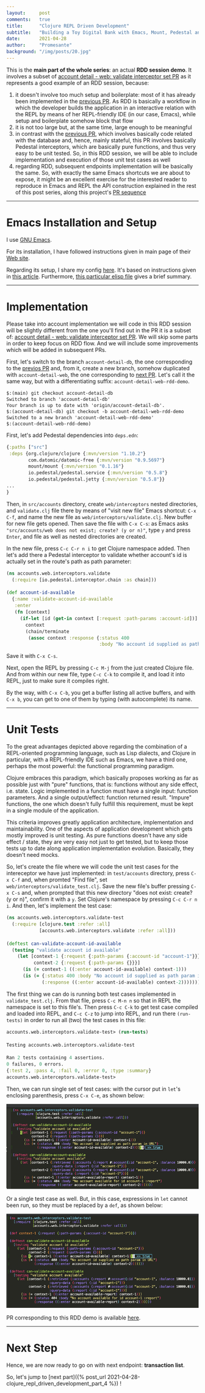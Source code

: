 ```yaml
---
layout:     post
comments:   true
title:      "Clojure REPL Driven Development"
subtitle:   "Building a Toy Digital Bank with Emacs, Mount, Pedestal and Datomic - Part 3"
date:       2021-04-28
author:     "Promesante"
background: "/img/posts/20.jpg"
---
```


This is the **main part of the whole series**: an actual **RDD session demo**. It involves a subset of [account detail - web: validate interceptor set PR](https://github.com/promesante/accounts-api/pull/3/files) as it represents a good example of an RDD session, because:
1. it doesn't involve too much setup and boilerplate: most of it has already been implemented in the [previous PR](https://github.com/promesante/accounts-api/pull/2/files). As RDD is basically a workflow in which the developer builds the application in an interactive relation with the REPL by means of her REPL-friendly IDE (in our case, Emacs), while setup and boilerplate somehow block that flow
2. it is not too large but, at the same time, large enough to be meaningful
3. in contrast with the [previous PR](https://github.com/promesante/accounts-api/pull/2/files), which involves basically code related with the database and, hence, mainly stateful, this PR involves basically Pedestal interceptors, which are basically pure functions, and thus very easy to be unit tested. So, in this RDD session, we will be able to include implementation and execution of those unit test cases as well
4. regarding RDD, subsequent endpoints implementation will be basically the same. So, with exactly the same Emacs shortcuts we are about to expose, it might be an excellent exercise for the interested reader to reproduce in Emacs and REPL the API construction explained in the rest of this post series, along this project's [PR sequence](https://github.com/promesante/accounts-api/pulls?q=is%3Apr+is%3Aclosed)

---
# Emacs Installation and Setup #

I use [GNU Emacs](https://www.gnu.org/software/emacs/).

For its installation, I have followed instructions given in main page of their [Web site](https://www.gnu.org/software/emacs/).

Regarding its setup, I share my config [here](https://github.com/promesante/.emacs.d). It's based on instructions given in [this article](http://fgiasson.com/blog/index.php/2016/06/14/my-optimal-gnu-emacs-settings-for-developing-clojure-revised/). Furthermore, [this particular elisp file](https://github.com/promesante/.emacs.d/blob/master/elisp/clojure.el) gives a brief summary.

---
# Implementation #

Please take into account implementation we will code in this RDD session will be slightly different from the one you'll find out in the PR it is a subset of: [account detail - web: validate interceptor set PR](https://github.com/promesante/accounts-api/pull/3/files). We will skip some parts in order to keep focus on RDD flow. And we will include some improvements which will be added in subsequent PRs.

First, let's switch to the branch `account-detail-db`, the one corresponding to the [previos PR](https://github.com/promesante/accounts-api/pull/2) and, from it, create a new branch, somehow duplicated with `account-detail-web`, the one corresponding to [next PR](https://github.com/promesante/accounts-api/pull/3/files). Let's call it the same way, but with a differentiating suffix: `account-detail-web-rdd-demo`.

```shell
$:(main) git checkout account-detail-db
Switched to branch 'account-detail-db'
Your branch is up to date with 'origin/account-detail-db'.
$:(account-detail-db) git checkout -b account-detail-web-rdd-demo
Switched to a new branch 'account-detail-web-rdd-demo'
$:(account-detail-web-rdd-demo)
```

First, let's add Pedestal dependencies into `deps.edn`:

```clojure
{:paths ["src"]
 :deps {org.clojure/clojure {:mvn/version "1.10.2"}
        com.datomic/datomic-free {:mvn/version "0.9.5697"}
        mount/mount {:mvn/version "0.1.16"}
        io.pedestal/pedestal.service {:mvn/version "0.5.8"}
        io.pedestal/pedestal.jetty {:mvn/version "0.5.8"}}
...
}
```

Then, in `src/accounts` directory, create `web/interceptors` nested directories, and `validate.clj` file there by means of "visit new file" Emacs shortcut: `C-x C-f`, and name the new file as `web/interceptors/validate.clj`. New buffer for new file gets opened. Then save the file with `C-x C-s`: as Emacs asks `"src/accounts/web does not exist; create? (y or n)"`, type `y` and press `Enter`, and file as well as nested directories are created.

In the new file,  press `C-c C-r n i` to get Clojure namespace added. Then let's add there a Pedestal interceptor to validate whether account's id is actually set in the route's path as path parameter:

```clojure
(ns accounts.web.interceptors.validate
  (:require [io.pedestal.interceptor.chain :as chain]))

(def account-id-available
  {:name :validate-account-id-available
   :enter
   (fn [context]
     (if-let [id (get-in context [:request :path-params :account-id])]
       context
       (chain/terminate
        (assoc context :response {:status 400
                                  :body "No account id supplied as path param in URL"}))))})

```
Save it with `C-x C-s`.

Next, open the REPL by pressing `C-c M-j` from the just created Clojure file. And from within our new file, type `C-c C-k` to compile it, and load it into REPL, just to make sure it compiles right.

By the way, with `C-x C-b`, you get a buffer listing all active buffers, and with `C-x b`, you can get to one of them by typing (with autocomplete) its name.

---
# Unit Tests #

To the great advantages depicted above regarding the combination of a REPL-oriented programming language, such as Lisp dialects, and Clojure in particular, with a REPL-friendly IDE such as Emacs, we have a third one, perhaps the most powerful: the functional programming paradigm.

Clojure embraces this paradigm, which basically proposes working as far as possible just with "pure" functions, that is: functions without any side effect, i.e. state. Logic implemented in a function must have a single input: function parameters. And a single output/effect: function returned result. "Impure" functions, the one which doesn't fully fulfill this requirement, must be kept in a single module of the application.

This criteria improves greatly application architecture, implementation and maintainability. One of the aspects of application development which gets mostly improved is unit testing. As pure functions doesn't have any side effect / state, they are very easy not just to get tested, but to keep those tests up to date along application implementation evolution. Basically, they doesn't need mocks.

So, let's create the file where we will code the unit test cases for the intereceptor we have just implemented: in `test/accounts` directory, press `C-x C-f` and, when promted "Find file", set `web/interceptors/validate_test.clj`. Save the new file's buffer pressing `C-x C-s` and, when prompted that this new directory "does not exist: create? (y or n)", confirm it with a `y`. Set Clojure's namespace by pressing `C-c C-r n i`. And then, let's implement the test case:

```clojure
(ns accounts.web.interceptors.validate-test
  (:require [clojure.test :refer :all]
            [accounts.web.interceptors.validate :refer :all]))

(deftest can-validate-account-id-available
  (testing "validate account id available"
    (let [context-1 {:request {:path-params {:account-id "account-1"}}}
          context-2 {:request {:path-params {}}}]
      (is (= context-1 ((:enter account-id-available) context-1)))
      (is (= {:status 400 :body "No account id supplied as path param in URL"}
             (:response ((:enter account-id-available) context-2)))))))
```

The first thing we can do is running both test cases implemented in `validate_test.clj`. From that file, press `C-c M-n n` so that in REPL the namespace is set to this file's. Then press `C-c C-k` to get test case compiled and loaded into REPL, and `C-c C-z` to jump into REPL, and run there `(run-tests)` in order to run all (two) the test cases in this file:

```clojure
accounts.web.interceptors.validate-test> (run-tests)

Testing accounts.web.interceptors.validate-test

Ran 2 tests containing 4 assertions.
0 failures, 0 errors.
{:test 2, :pass 4, :fail 0, :error 0, :type :summary}
accounts.web.interceptors.validate-test> 
```

Then, we can run single set of test cases: with the cursor put in `let`'s enclosing parenthesis, press `C-x C-e`, as shown below:

![test-cases](/img/posts/test-cases.png)

Or a single test case as well. But, in this case, expressions in `let` cannot been run, so they must be replaced by a `def`, as shown below:

![test-cases-2](/img/posts/test-cases-2.png)

PR corresponding to this RDD demo is available [here](https://github.com/promesante/accounts-api/pull/19/files).

---
# Next Step #

Hence, we are now ready to go on with next endpoint: **transaction list**.

So, let's jump to [next part]({% post_url 2021-04-28-clojure_repl_driven_development_part_4 %})  !

